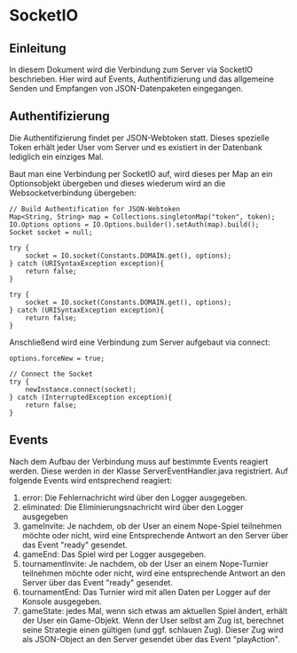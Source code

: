 # SocketIO

## Einleitung

In diesem Dokument wird die Verbindung zum Server via SocketIO beschrieben.
Hier wird auf Events, Authentifizierung und das allgemeine Senden und
Empfangen von JSON-Datenpaketen eingegangen.

## Authentifizierung

Die Authentifizierung findet per JSON-Webtoken statt. Dieses spezielle Token erhält jeder User
vom Server und es existiert in der Datenbank lediglich ein einziges Mal.

Baut man eine Verbindung per SocketIO auf, wird dieses per Map an ein Optionsobjekt übergeben und dieses wiederum wird an die Websocketverbindung übergeben:

    // Build Authentification for JSON-Webtoken
    Map<String, String> map = Collections.singletonMap("token", token);
    IO.Options options = IO.Options.builder().setAuth(map).build();
    Socket socket = null;

    try {
        socket = IO.socket(Constants.DOMAIN.get(), options);
    } catch (URISyntaxException exception){
        return false;
    }

    try {
        socket = IO.socket(Constants.DOMAIN.get(), options);
    } catch (URISyntaxException exception){
        return false;
    }



Anschließend wird eine Verbindung zum Server aufgebaut via connect:

    options.forceNew = true;

    // Connect the Socket
    try {
        newInstance.connect(socket);
    } catch (InterruptedException exception){
        return false;
    }

## Events

Nach dem Aufbau der Verbindung muss auf bestimmte Events reagiert werden. Diese werden
in der Klasse ServerEventHandler.java registriert. Auf folgende Events wird 
entsprechend reagiert:

1. error: Die Fehlernachricht wird über den Logger ausgegeben.
2. eliminated: Die Eliminierungsnachricht wird über den Logger ausgegeben
3. gameInvite: Je nachdem, ob der User an einem Nope-Spiel teilnehmen möchte oder nicht, wird
   eine Entsprechende Antwort an den Server über das Event "ready" gesendet.
4. gameEnd: Das Spiel wird per Logger ausgegeben.
5. tournamentInvite: Je nachdem, ob der User an einem Nope-Turnier teilnehmen möchte oder nicht,     wird eine entsprechende Antwort an den Server über das Event "ready" gesendet.
6. tournamentEnd: Das Turnier wird mit allen Daten per Logger auf der Konsole ausgegeben.
7. gameState: jedes Mal, wenn sich etwas am aktuellen Spiel ändert, erhält der User ein Game-Objekt.
Wenn der User selbst am Zug ist, berechnet seine Strategie einen gültigen (und ggf. schlauen Zug). Dieser Zug wird als JSON-Object an den Server gesendet über das Event "playAction".

